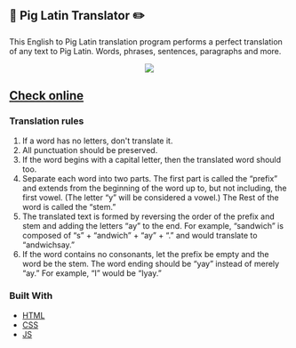 ## 🐷 Pig Latin Translator ✏️

This English to Pig Latin translation program performs a perfect translation of any text to Pig Latin. Words, phrases, sentences, paragraphs and more.

<div align="center">
  <img src="https://firebasestorage.googleapis.com/v0/b/pig-latin-translator-bff07.appspot.com/o/ezgif.com-gif-maker.gif?alt=media&token=3be515ab-8d4b-4542-bd41-eb83e9d915c3" />
</div>

## [**Check online**](https://pig-latin-translator-bff07.web.app/)

### Translation rules
1. If a word has no letters, don't translate it.
2. All punctuation should be preserved.
3. If the word begins with a capital letter, then the translated word should too.
4. Separate each word into two parts. The first part is called the “prefix” and extends from the beginning of the word up to, but not including, the first vowel. (The letter “y” will be considered a vowel.) The Rest of the word is called the “stem.”
5. The translated text is formed by reversing the order of the prefix and stem and adding the letters “ay” to the end. For example, “sandwich” is composed of “s” + “andwich” + “ay” + “.” and would translate to “andwichsay.”
6. If the word contains no consonants, let the prefix be empty and the word be the stem. The word ending should be “yay” instead of merely “ay.” For example, “I” would be “Iyay.”

### Built With

* [HTML](https://www.w3schools.com/html/)
* [CSS](https://www.w3schools.com/css/)
* [JS](https://www.w3schools.com/js/)
